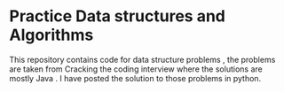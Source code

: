 # Practice Data structures and Algorithms
This repository contains code for data structure problems , the problems are taken from Cracking the coding interview where the solutions are mostly Java . I have posted the solution to those problems in python.
